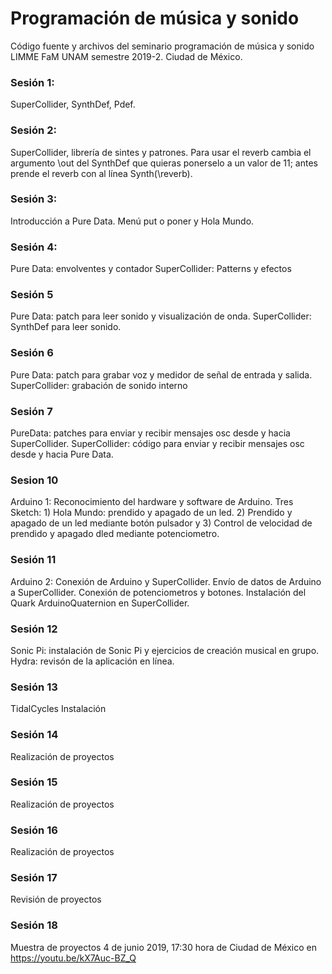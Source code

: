 # Programación de música y sonido
Código fuente y archivos del seminario programación de música y sonido LIMME FaM UNAM semestre 2019-2. Ciudad de México.

### Sesión 1: 
SuperCollider, SynthDef, Pdef.

### Sesión 2: 
SuperCollider, librería de sintes y patrones. Para usar el reverb cambia el argumento \out del SynthDef que quieras ponerselo a un valor de 11; antes prende el reverb con al línea Synth(\reverb).

### Sesión 3:
Introducción a Pure Data. Menú put o poner y Hola Mundo.

### Sesión 4:
Pure Data: envolventes y contador
SuperCollider: Patterns y efectos

### Sesión 5
Pure Data: patch para leer sonido y visualización de onda.
SuperCollider: SynthDef para leer sonido.

### Sesión 6
Pure Data: patch para grabar voz y medidor de señal de entrada y salida.
SuperCollider: grabación de sonido interno

### Sesión 7
PureData: patches para enviar y recibir mensajes osc desde y hacia SuperCollider.
SuperCollider: código para enviar y recibir mensajes osc desde y hacia Pure Data.

### Sesion 10
Arduino 1: Reconocimiento del hardware y software de Arduino. Tres Sketch: 1) Hola Mundo: prendido y apagado de un led. 2) Prendido y apagado de un led mediante botón pulsador y 3) Control de velocidad de prendido y apagado dled mediante potenciometro.

### Sesión 11
Arduino 2: Conexión de Arduino y SuperCollider. Envío de datos de Arduino a SuperCollider. Conexión de potenciometros y botones. Instalación del Quark ArduinoQuaternion en SuperCollider.

### Sesión 12
Sonic Pi: instalación de Sonic Pi y ejercicios de creación musical en grupo.
Hydra: revisón de la aplicación en línea.

### Sesión 13
TidalCycles
Instalación

### Sesión 14
Realización de proyectos

### Sesión 15
Realización de proyectos

### Sesión 16
Realización de proyectos

### Sesión 17
Revisión de proyectos

### Sesión 18
Muestra de proyectos 4 de junio 2019, 17:30 hora de Ciudad de México en https://youtu.be/kX7Auc-BZ_Q

